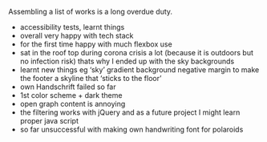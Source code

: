Assembling a list of works is a long overdue duty. 

* accessibility tests, learnt things
* overall very happy with tech stack
* for the first time happy with much flexbox use
* sat in the roof top during corona crisis a lot (because it is outdoors but no infection risk) thats why I ended up with the sky backgrounds
* learnt new things eg ‘sky’ gradient background negative margin to make the footer a skyline that ‘sticks to the floor’
* own Handschrift failed so far
* 1st color scheme + dark theme
* open graph content is annoying
* the filtering works with jQuery and as a future project I might learn proper java script 
* so far unsuccessful with making own handwriting font for polaroids